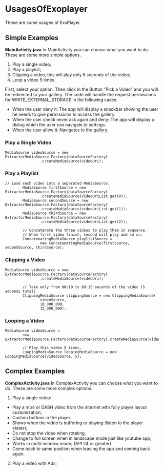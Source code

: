 # UsagesOfExoplayer
These are some usages of ExoPlayer.

## Simple Examples

**MainActivity.java**
In MainActivity you can choose what you want to do. These are some more simple options.

1. Play a single video; 
2. Play a playlist;
3. Clipping a video, this will play only 5 seconds of the video;
4. Loop a video 5 times.

First, select your option. Then click in the Button "Pick a Video" and you will be redirected to your gallery. The code will handle the request permissions for WRITE_EXTERNAL_STORAGE in the following cases:

- When the user deny it: The app will display a snackbar showing the user he needs to give permissions to access the gallery.
- When the user check never ask again and deny: The app will display a dialog which the user can navigate to settings.
- When the user allow it: Navigates to the gallery.

### Play a Single Video

```
MediaSource videoSource = new ExtractorMediaSource.Factory(dataSourceFactory)
                .createMediaSource(videoUri);
```


### Play a Playlist

```
// Load each video into a separated MediaSource.
        MediaSource firstSource = new ExtractorMediaSource.Factory(dataSourceFactory)
                .createMediaSource(videoUriList.get(0));
        MediaSource secondSource = new ExtractorMediaSource.Factory(dataSourceFactory)
                .createMediaSource(videoUriList.get(1));
        MediaSource thirdSource = new ExtractorMediaSource.Factory(dataSourceFactory)
                .createMediaSource(videoUriList.get(2));

        // Concatenate the three videos to play them in sequence. 
        // When first video finish, second will play and so on.
        ConcatenatingMediaSource playlistSource = 
                new ConcatenatingMediaSource(firstSource, secondSource, thirdSource);
```


### Clipping a Video

```
MediaSource videoSource = new ExtractorMediaSource.Factory(dataSourceFactory)
                .createMediaSource(videoUri);

        // Take only from 00:10 to 00:15 seconds of the video (5 seconds total).
        ClippingMediaSource clippingSource = new ClippingMediaSource(
                videoSource,
                10_000_000,
                15_000_000);
```


### Looping a Video

```
MediaSource videoSource = 
        new ExtractorMediaSource.Factory(dataSourceFactory).createMediaSource(videoUri);

        // Play this video 5 times.
        LoopingMediaSource loopingMediaSource = new LoopingMediaSource(videoSource, 5);
```


## Complex Examples

**ComplexActivity.java**
In ComplexActivity you can choose what you want to do. These are some more complex options.

1. Play a single video: 
  - Play a mp4 or DASH video from the internet with fully player layout customization; 
  - Custom buttons in the player; 
  - Shows when the video is buffering or playing (listen to the player states);
  - Do not stop the video when rotating;
  - Change to full screen when in landscape mode just like youtube app;
  - Works in multi-window mode; (API 24 or greater)
  - Come back to same position when leaving the app and coming back again.
2. Play a video with Ads;



